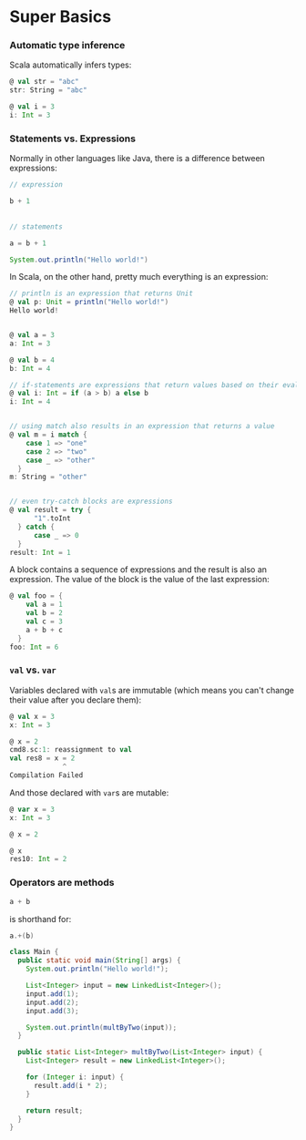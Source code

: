 # Super Basics

### Automatic type inference

Scala automatically infers types:

```scala
@ val str = "abc"
str: String = "abc"

@ val i = 3
i: Int = 3
```

### Statements vs. Expressions

Normally in other languages like Java, there is a difference between expressions:

```java
// expression

b + 1
 
 
// statements

a = b + 1

System.out.println("Hello world!")
```

In Scala, on the other hand, pretty much everything is an expression:

```scala
// println is an expression that returns Unit
@ val p: Unit = println("Hello world!")
Hello world!


@ val a = 3
a: Int = 3

@ val b = 4
b: Int = 4

// if-statements are expressions that return values based on their evaluation
@ val i: Int = if (a > b) a else b
i: Int = 4


// using match also results in an expression that returns a value
@ val m = i match {
    case 1 => "one"
    case 2 => "two"
    case _ => "other"
  }
m: String = "other"


// even try-catch blocks are expressions
@ val result = try {
      "1".toInt
  } catch {
      case _ => 0
  }
result: Int = 1
```

A block contains a sequence of expressions and the result is also an expression. The value of the block is the value of
the last expression:

```scala
@ val foo = {
    val a = 1
    val b = 2
    val c = 3
    a + b + c
  }
foo: Int = 6
```

### `val` vs. `var`

Variables declared with `val`s are immutable (which means you can't change their value after you declare them):

```scala
@ val x = 3
x: Int = 3

@ x = 2
cmd8.sc:1: reassignment to val
val res8 = x = 2
             ^
Compilation Failed
```

And those declared with `var`s are mutable:

```scala
@ var x = 3
x: Int = 3

@ x = 2

@ x
res10: Int = 2
```

### Operators are methods

```scala
a + b
```

is shorthand for:

```scala
a.+(b)
```

```java
class Main {
  public static void main(String[] args) {
    System.out.println("Hello world!");

    List<Integer> input = new LinkedList<Integer>();
    input.add(1);
    input.add(2);
    input.add(3);

    System.out.println(multByTwo(input));
  }

  public static List<Integer> multByTwo(List<Integer> input) {
    List<Integer> result = new LinkedList<Integer>();

    for (Integer i: input) {
      result.add(i * 2);
    }

    return result;
  }
}
```